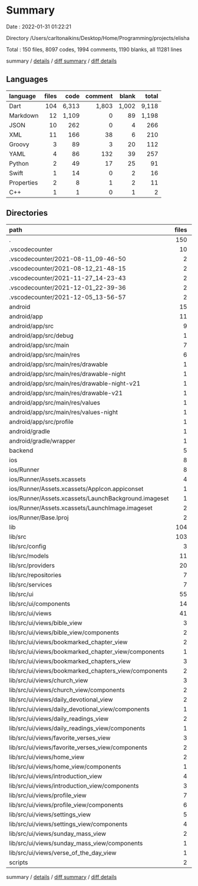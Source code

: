# Summary

Date : 2022-01-31 01:22:21

Directory /Users/carltonaikins/Desktop/Home/Programming/projects/elisha

Total : 150 files,  8097 codes, 1994 comments, 1190 blanks, all 11281 lines

summary / [details](details.md) / [diff summary](diff.md) / [diff details](diff-details.md)

## Languages
| language | files | code | comment | blank | total |
| :--- | ---: | ---: | ---: | ---: | ---: |
| Dart | 104 | 6,313 | 1,803 | 1,002 | 9,118 |
| Markdown | 12 | 1,109 | 0 | 89 | 1,198 |
| JSON | 10 | 262 | 0 | 4 | 266 |
| XML | 11 | 166 | 38 | 6 | 210 |
| Groovy | 3 | 89 | 3 | 20 | 112 |
| YAML | 4 | 86 | 132 | 39 | 257 |
| Python | 2 | 49 | 17 | 25 | 91 |
| Swift | 1 | 14 | 0 | 2 | 16 |
| Properties | 2 | 8 | 1 | 2 | 11 |
| C++ | 1 | 1 | 0 | 1 | 2 |

## Directories
| path | files | code | comment | blank | total |
| :--- | ---: | ---: | ---: | ---: | ---: |
| . | 150 | 8,097 | 1,994 | 1,190 | 11,281 |
| .vscodecounter | 10 | 1,058 | 0 | 65 | 1,123 |
| .vscodecounter/2021-08-11_09-46-50 | 2 | 123 | 0 | 13 | 136 |
| .vscodecounter/2021-08-12_21-48-15 | 2 | 209 | 0 | 13 | 222 |
| .vscodecounter/2021-11-27_14-23-43 | 2 | 238 | 0 | 13 | 251 |
| .vscodecounter/2021-12-01_22-39-36 | 2 | 242 | 0 | 13 | 255 |
| .vscodecounter/2021-12-05_13-56-57 | 2 | 246 | 0 | 13 | 259 |
| android | 15 | 242 | 40 | 27 | 309 |
| android/app | 11 | 197 | 39 | 16 | 252 |
| android/app/src | 9 | 98 | 36 | 5 | 139 |
| android/app/src/debug | 1 | 9 | 3 | 1 | 13 |
| android/app/src/main | 7 | 80 | 30 | 3 | 113 |
| android/app/src/main/res | 6 | 44 | 18 | 0 | 62 |
| android/app/src/main/res/drawable | 1 | 6 | 0 | 0 | 6 |
| android/app/src/main/res/drawable-night | 1 | 6 | 0 | 0 | 6 |
| android/app/src/main/res/drawable-night-v21 | 1 | 6 | 0 | 0 | 6 |
| android/app/src/main/res/drawable-v21 | 1 | 6 | 0 | 0 | 6 |
| android/app/src/main/res/values | 1 | 10 | 9 | 0 | 19 |
| android/app/src/main/res/values-night | 1 | 10 | 9 | 0 | 19 |
| android/app/src/profile | 1 | 9 | 3 | 1 | 13 |
| android/gradle | 1 | 5 | 1 | 1 | 7 |
| android/gradle/wrapper | 1 | 5 | 1 | 1 | 7 |
| backend | 5 | 5 | 0 | 0 | 5 |
| ios | 8 | 283 | 2 | 9 | 294 |
| ios/Runner | 8 | 283 | 2 | 9 | 294 |
| ios/Runner/Assets.xcassets | 4 | 200 | 0 | 5 | 205 |
| ios/Runner/Assets.xcassets/AppIcon.appiconset | 1 | 122 | 0 | 1 | 123 |
| ios/Runner/Assets.xcassets/LaunchBackground.imageset | 1 | 52 | 0 | 1 | 53 |
| ios/Runner/Assets.xcassets/LaunchImage.imageset | 2 | 26 | 0 | 3 | 29 |
| ios/Runner/Base.lproj | 2 | 68 | 2 | 1 | 71 |
| lib | 104 | 6,313 | 1,803 | 1,002 | 9,118 |
| lib/src | 103 | 6,266 | 1,786 | 989 | 9,041 |
| lib/src/config | 3 | 120 | 51 | 19 | 190 |
| lib/src/models | 11 | 703 | 187 | 161 | 1,051 |
| lib/src/providers | 20 | 137 | 341 | 85 | 563 |
| lib/src/repositories | 7 | 678 | 130 | 144 | 952 |
| lib/src/services | 7 | 367 | 131 | 117 | 615 |
| lib/src/ui | 55 | 4,261 | 946 | 463 | 5,670 |
| lib/src/ui/components | 14 | 950 | 239 | 106 | 1,295 |
| lib/src/ui/views | 41 | 3,311 | 707 | 357 | 4,375 |
| lib/src/ui/views/bible_view | 3 | 783 | 51 | 66 | 900 |
| lib/src/ui/views/bible_view/components | 2 | 98 | 34 | 11 | 143 |
| lib/src/ui/views/bookmarked_chapter_view | 2 | 134 | 34 | 15 | 183 |
| lib/src/ui/views/bookmarked_chapter_view/components | 1 | 26 | 17 | 6 | 49 |
| lib/src/ui/views/bookmarked_chapters_view | 3 | 190 | 51 | 21 | 262 |
| lib/src/ui/views/bookmarked_chapters_view/components | 2 | 69 | 34 | 11 | 114 |
| lib/src/ui/views/church_view | 3 | 115 | 51 | 16 | 182 |
| lib/src/ui/views/church_view/components | 2 | 78 | 34 | 9 | 121 |
| lib/src/ui/views/daily_devotional_view | 2 | 102 | 34 | 12 | 148 |
| lib/src/ui/views/daily_devotional_view/components | 1 | 10 | 17 | 4 | 31 |
| lib/src/ui/views/daily_readings_view | 2 | 152 | 34 | 16 | 202 |
| lib/src/ui/views/daily_readings_view/components | 1 | 14 | 17 | 4 | 35 |
| lib/src/ui/views/favorite_verses_view | 3 | 178 | 51 | 26 | 255 |
| lib/src/ui/views/favorite_verses_view/components | 2 | 116 | 34 | 18 | 168 |
| lib/src/ui/views/home_view | 2 | 122 | 34 | 19 | 175 |
| lib/src/ui/views/home_view/components | 1 | 35 | 17 | 8 | 60 |
| lib/src/ui/views/introduction_view | 4 | 453 | 68 | 39 | 560 |
| lib/src/ui/views/introduction_view/components | 3 | 87 | 51 | 16 | 154 |
| lib/src/ui/views/profile_view | 7 | 251 | 119 | 34 | 404 |
| lib/src/ui/views/profile_view/components | 6 | 193 | 102 | 28 | 323 |
| lib/src/ui/views/settings_view | 5 | 291 | 85 | 27 | 403 |
| lib/src/ui/views/settings_view/components | 4 | 246 | 68 | 22 | 336 |
| lib/src/ui/views/sunday_mass_view | 2 | 177 | 44 | 25 | 246 |
| lib/src/ui/views/sunday_mass_view/components | 1 | 11 | 17 | 4 | 32 |
| lib/src/ui/views/verse_of_the_day_view | 1 | 205 | 17 | 20 | 242 |
| scripts | 2 | 49 | 17 | 25 | 91 |

summary / [details](details.md) / [diff summary](diff.md) / [diff details](diff-details.md)